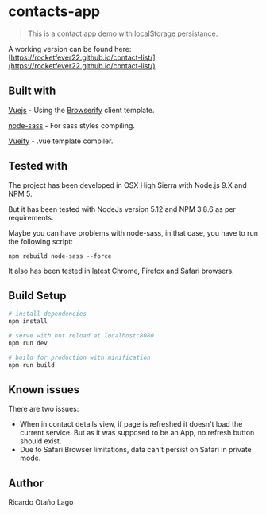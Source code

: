 # contacts-app

> This is a contact app demo with localStorage persistance. 

A working version can be found here: [https://rocketfever22.github.io/contact-list/](https://rocketfever22.github.io/contact-list/)

## Built with
[Vuejs](https://vuejs.org/) - Using the [Browserify](http://browserify.org/) client template.

[node-sass](https://github.com/sass/node-sass) - For sass styles compiling.

[Vueify](https://github.com/vuejs/vueify) - .vue template compiler.
 
## Tested with

The project has been developed in OSX High Sierra with Node.js 9.X and NPM 5.

But it has been tested with NodeJs version 5.12 and NPM 3.8.6 as per requirements. 

Maybe you can have problems with node-sass, in that case, you have to run the following script:
```
npm rebuild node-sass --force
```

It also has been tested in latest Chrome, Firefox and Safari browsers.

## Build Setup

``` bash
# install dependencies
npm install

# serve with hot reload at localhost:8080
npm run dev

# build for production with minification
npm run build
```

## Known issues
There are two issues:
* When in contact details view, if page is refreshed it doesn't load the current service. But as it was supposed to be an App, no refresh button should exist.
* Due to Safari Browser limitations, data can't persist on Safari in private mode.

## Author
Ricardo Otaño Lago
